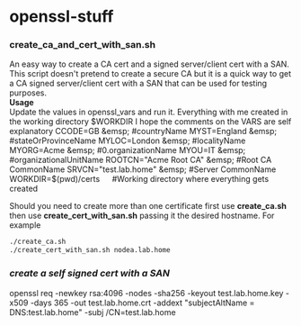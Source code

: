 # openssl-stuff

### **create_ca_and_cert_with_san.sh**  
An easy way to create a CA cert and a signed server/client cert with a SAN. This script doesn't pretend to create a secure CA but it is a quick way to get a CA signed server/client cert with a SAN that can be used for testing purposes.  
**Usage**  
Update the values in openssl_vars and run it. Everything with me created in the working directory $WORKDIR  
I hope the comments on the VARS are self explanatory  
CCODE=GB &emsp; #countryName  
MYST=England &emsp; #stateOrProvinceName  
MYLOC=London &emsp; #localityName  
MYORG=Acme &emsp; #0.organizationName  
MYOU=IT &emsp; #organizationalUnitName  
ROOTCN="Acme Root CA" &emsp; #Root CA CommonName  
SRVCN="test.lab.home" &emsp; #Server CommonName  
WORKDIR=$(pwd)/certs &emsp; #Working directory where everything gets created

Should you need to create more than one certificate first use **create_ca.sh** then use **create_cert_with_san.sh** passing it the desired hostname.
For example
```bash
./create_ca.sh
./create_cert_with_san.sh nodea.lab.home
```

### ***create a self signed cert with a SAN*** ###  
openssl req -newkey rsa:4096 -nodes -sha256 -keyout test.lab.home.key -x509 -days 365 -out test.lab.home.crt -addext "subjectAltName = DNS:test.lab.home" -subj /CN=test.lab.home  
